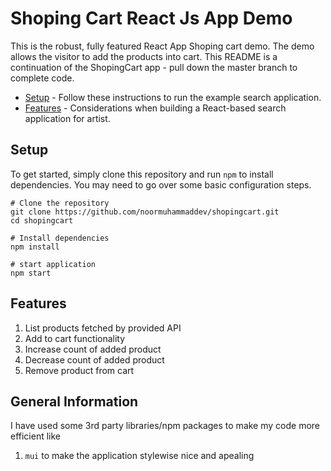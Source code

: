 # Shoping Cart React Js App Demo

This is the robust, fully featured React App Shoping cart demo. The demo allows the visitor to add the products into cart. This README is a continuation of the ShopingCart app - pull down the master branch to complete code.

- [Setup](#setup) - Follow these instructions to run the example search application.
- [Features](#features) - Considerations when building a React-based search application for artist.

## Setup

To get started, simply clone this repository and run `npm` to install dependencies. You may need to go over some basic configuration steps.

```
# Clone the repository
git clone https://github.com/noormuhammaddev/shopingcart.git
cd shopingcart

# Install dependencies
npm install

# start application
npm start
```

## Features

1. List products fetched by provided API
2. Add to cart functionality
3. Increase count of added product
4. Decrease count of added product
5. Remove product from cart

## General Information
I have used some 3rd party libraries/npm packages to make my code more efficient like 
1. `mui` to make the application stylewise nice and apealing
